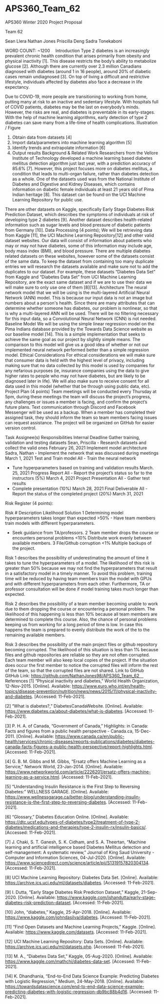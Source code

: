 # APS360_Team_62
APS360 Winter 2020 Project Proposal

Team 62

Sean Llera 
Nathan Jones 
Priscilla Deng 
Sadra Tonekaboni 

WORD COUNT:  ~1200 
Introduction
Type 2 diabetes is an increasingly prevalent chronic health condition that arises primarily from obesity and physical inactivity [1]. This disease restricts the body’s ability to metabolize glucose [2]. Although there are currently over 2.3 million Canadians diagnosed with diabetes (around 1 in 16 people), around 20% of diabetic cases remain undiagnosed [3]. On top of living a difficult and restrictive lifestyle, individuals affected by diabetes also face a decrease in life expectancy.

Due to COVID-19, more people are transitioning to working from home, putting many at risk to an inactive and sedentary lifestyle. With hospitals full of COVID patients, diabetes may be the last on everybody’s minds. However, the risks are real, and diabetes is preventable in its early-stages. With the help of machine learning algorithms, early detection of type 2 diabetes can save many from a life-time of health complications.
Illustration / Figure
 
1.	Obtain data from datasets [4]
2.	Import data/parameters into machine learning algorithm [5]
3.	Identify trends and extrapolate information [6]
4.	Output results
Background & Related Work
Researchers from the Vellore Institute of Technology developed a machine learning based diabetes mellitus detection algorithm just last year, with a prediction accuracy of 85.6% [7]. However, this project focuses more on diabetes mellitus, a condition that leads to multi-organ failure, rather than diabetes detection as a whole. One of the datasets used was from the National Institute of Diabetes and Digestive and Kidney Diseases, which contains information on diabetic female individuals at least 21 years old of Pima Indian heritage [8]. This dataset can be found on the UCI Machine Learning Repository for public use.

There are other datasets on Kaggle, specifically Early Stage Diabetes Risk Prediction Dataset, which describes the symptoms of individuals at risk of developing type 2 diabetes [9]. Another dataset describes health-related information such as sugar levels and blood pressure of diabetic patients from Germany [10].
Data Processing (4 points);
We will be retrieving data from Kaggle [11], the UCI Machine Learning Repository[12] and other valid dataset websites. Our data will consist of information about patients who may or may not have diabetes, some of this information may include age, body mass index (BMI), and blood pressure. There are multiple diabetes related datasets on these websites, however some of the datasets consist of the same data. To keep the dataset from containing too many duplicate entries we will research the datasets available and make sure not to add the duplicates to our dataset. For example, these datasets “Diabetes Data Set” from Kaggle and “Diabetes Data Set” from UCI Machine Learning Repository, are the exact same dataset and if we are to use their data we will make sure to only use one of them [8][13].
Architecture
The neural network model that we will be using is the multi-layered Artificial Neural Network (ANN) model. This is because our input data is not an image but numbers about a person's health. Since there are many attributes that can determine whether someone has diabetes, our problem is nonlinear, so that is why a multi-layered ANN will be used. There will be no filtering necessary for this input data, so a Convolutional Neural Network (CNN) is not needed.
Baseline Model
We will be using the simple linear regression model on the Pima Indians database provided by the Towards Data Science website as our baseline model [14]. This is a simple implementation that seeks to achieve the same goal as our project by slightly simple means. The comparison to this model will give us a good idea of whether or not our implemented neural network performed better than a simple regression model.
Ethical Considerations
For ethical considerations we will make sure that consumer data is held with the highest level of privacy, including making sure that no data collected by this model is used by companies for any nefarious purposes (ie, insurance companies using the data to give higher rates to people who may not have diabetes, but are likely to be diagnosed later in life). We will also make sure to receive consent for all data used in this model (whether that be through using public data, etc).
Project Plan (4 points)
Team meetings will be conducted every Thursday at 5pm, during these meetings the team will discuss the project’s progress, any challenges or issues a member is facing, and confirm the project’s future plans. Text communication through Discord and Facebook Messenger will be used as a backup. When a member has completed their assigned task, they should inform the team so team members facing issues can request assistance. The project will be organized on GitHub for easier version control.

Task	Assignee(s)	Responsibilities	Internal Deadline
Gather training, validation and testing datasets	Sean, Priscilla	- Research datasets and collect the valid ones	February 26, 2021
Implement model architecture	Sadra, Nathan	- Implement the network that was discussed during meetings	March 1, 2021
Test and Train model	All	- Train the neural network
- Tune hyperparameters based on training and validation results	March. 25, 2021
Progress Report	All	- Report the project’s status so far to the instructors (5%)	March 4, 2021
Project Presentation	All	- Gather test results
- Complete presentation (10%)	March 28, 2021
Final Deliverable	All	- Report the status of the completed project (20%)	March 31, 2021

Risk Register (4 points):

Risk #	Description	Likelihood	Solution
1	Determining model hyperparameters takes longer than expected	>50%	- Have team members train models with different hyperparameters.
- Seek guidance from TA/professors.
2	Team member drops the course or encounters personal problems	<10%	Distribute work evenly between available members.
3	File/Github corruption	<1%	Multiple backups of the project.

Risk 1 describes the possibility of underestimating the amount of time it takes to tune the hyperparameters of a model. The likelihood of this risk is greater than 50% because we may not find the hyperparameters that result in a satisfactory model in a timely manner. To avoid this problem, training time will be reduced by having team members train the model with GPUs and with different hyperparameters from each other. Furthermore, TA or professor consultation will be done if model training takes much longer than expected.

Risk 2	describes the possibility of a team member becoming unable to work due to them dropping the course or encountering a personal problem. The likelihood of this happening is less than 10% because all team members are determined to complete this course. Also, the chance of personal problems keeping us from working for a long period of time is low. In case this happens the team is prepared to evenly distribute the work of the to the remaining available members.

Risk 3 describes the possibility of the main project files or github repository becoming corrupted. The likelihood of this situation is less than 1%  because files and github repositories are reliable so they are not often corrupted. Each team member will also keep local copies of the project. If the situation does occur the first member to notice the corrupted files will inform the rest of the team, so that the corrupted files are not shared.
Link to GitHub
GitHub Link: https://github.com/NathanJones98/APS360_Team_62 
References
[1]  “Physical inactivity and diabetes,” World Health Organization, 12-Nov-2015. [Online]. Available: https://www.euro.who.int/en/health-topics/disease-prevention/nutrition/news/news/2015/11/physical-inactivity-and-diabetes. [Accessed: 11-Feb-2021].

[2] “What is diabetes?,” DiabetesCanadaWebsite. [Online]. Available: https://www.diabetes.ca/about-diabetes/what-is-diabetes. [Accessed: 11-Feb-2021].

[3] P. H. A. of Canada, “Government of Canada,” Highlights: in Canada: Facts and figures from a public health perspective - Canada.ca, 15-Dec-2011. [Online]. Available: https://www.canada.ca/en/public-health/services/chronic-diseases/reports-publications/diabetes/diabetes-canada-facts-figures-a-public-health-perspective/report-highlights.html. [Accessed: 11-Feb-2021].	

[4] G. B. M. Gibbs and M. Gibbs, “Ersatz offers Machine Learning as a Service,” Network World, 23-Jan-2014. [Online]. Available: https://www.networkworld.com/article/2226201/ersatz-offers-machine-learning-as-a-service.html. [Accessed: 11-Feb-2021].

[5] “Understanding Insulin Resistance is the First Step to Reversing Diabetes:” WELLNESS GARAGE. [Online]. Available: https://www.wellnessgarage.ca/better-blog/understanding-insulin-resistance-is-the-first-step-to-reversing-diabetes. [Accessed: 11-Feb-2021].

[6] “Glossary,” Diabetes Education Online. [Online]. Available: https://dtc.ucsf.edu/types-of-diabetes/type2/treatment-of-type-2-diabetes/medications-and-therapies/type-2-insulin-rx/insulin-basics/. [Accessed: 11-Feb-2021].

[7] J. Chaki, S. T. Ganesh, S. K. Cidham, and S. A. Theertan, “Machine learning and artificial intelligence based Diabetes Mellitus detection and self-management: A systematic review,” Journal of King Saud University - Computer and Information Sciences, 04-Jul-2020. [Online]. Available: https://www.sciencedirect.com/science/article/pii/S1319157820304134. [Accessed: 11-Feb-2021].

[8] UCI Machine Learning Repository: Diabetes Data Set. [Online]. Available: https://archive.ics.uci.edu/ml/datasets/diabetes. [Accessed: 11-Feb-2021].

[9] I. Dutta, “Early Stage Diabetes Risk Prediction Dataset,” Kaggle, 21-Sep-2020. [Online]. Available: https://www.kaggle.com/ishandutta/early-stage-diabetes-risk-prediction-dataset. [Accessed: 11-Feb-2021].

[10] John, “diabetes,” Kaggle, 25-Apr-2018. [Online]. Available: https://www.kaggle.com/johndasilva/diabetes. [Accessed: 11-Feb-2021].

[11] “Find Open Datasets and Machine Learning Projects,” Kaggle. [Online]. Available: https://www.kaggle.com/datasets. [Accessed: 11-Feb-2021].

[12] UCI Machine Learning Repository: Data Sets. [Online]. Available: https://archive.ics.uci.edu/ml/datasets.php. [Accessed: 11-Feb-2021].

[13] M. A., “Diabetes Data Set,” Kaggle, 05-Aug-2020. [Online]. Available: https://www.kaggle.com/mathchi/diabetes-data-set. [Accessed: 11-Feb-2021].

[14] K. Dhandhania, “End-to-End Data Science Example: Predicting Diabetes with Logistic Regression,” Medium, 24-May-2018. [Online]. Available: https://towardsdatascience.com/end-to-end-data-science-example-predicting-diabetes-with-logistic-regression-db9bc88b4d16. [Accessed: 11-Feb-2021]. 



